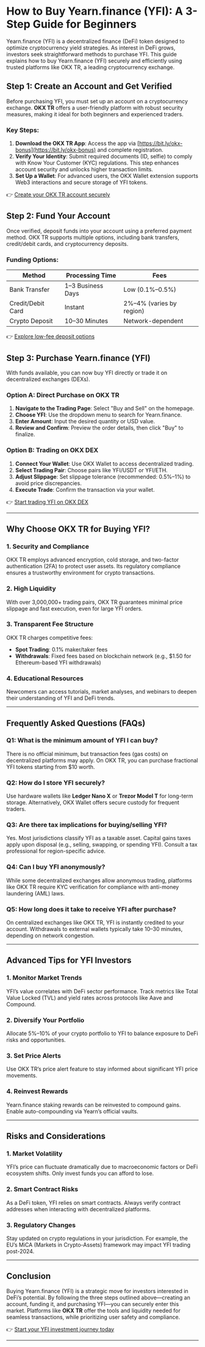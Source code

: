 # How to Buy Yearn.finance (YFI): A 3-Step Guide for Beginners  

Yearn.finance (YFI) is a decentralized finance (DeFi) token designed to optimize cryptocurrency yield strategies. As interest in DeFi grows, investors seek straightforward methods to purchase YFI. This guide explains how to buy Yearn.finance (YFI) securely and efficiently using trusted platforms like OKX TR, a leading cryptocurrency exchange.  

## Step 1: Create an Account and Get Verified  

Before purchasing YFI, you must set up an account on a cryptocurrency exchange. **OKX TR** offers a user-friendly platform with robust security measures, making it ideal for both beginners and experienced traders.  

### Key Steps:  
1. **Download the OKX TR App**: Access the app via [https://bit.ly/okx-bonus](https://bit.ly/okx-bonus) and complete registration.  
2. **Verify Your Identity**: Submit required documents (ID, selfie) to comply with Know Your Customer (KYC) regulations. This step enhances account security and unlocks higher transaction limits.  
3. **Set Up a Wallet**: For advanced users, the OKX Wallet extension supports Web3 interactions and secure storage of YFI tokens.  

👉 [Create your OKX TR account securely](https://bit.ly/okx-bonus)  

## Step 2: Fund Your Account  

Once verified, deposit funds into your account using a preferred payment method. OKX TR supports multiple options, including bank transfers, credit/debit cards, and cryptocurrency deposits.  

### Funding Options:  
| **Method**         | **Processing Time** | **Fees**              |  
|---------------------|---------------------|-----------------------|  
| Bank Transfer       | 1–3 Business Days   | Low (0.1%–0.5%)       |  
| Credit/Debit Card   | Instant             | 2%–4% (varies by region)|  
| Crypto Deposit      | 10–30 Minutes       | Network-dependent     |  

👉 [Explore low-fee deposit options](https://bit.ly/okx-bonus)  

## Step 3: Purchase Yearn.finance (YFI)  

With funds available, you can now buy YFI directly or trade it on decentralized exchanges (DEXs).  

### Option A: Direct Purchase on OKX TR  
1. **Navigate to the Trading Page**: Select "Buy and Sell" on the homepage.  
2. **Choose YFI**: Use the dropdown menu to search for Yearn.finance.  
3. **Enter Amount**: Input the desired quantity or USD value.  
4. **Review and Confirm**: Preview the order details, then click "Buy" to finalize.  

### Option B: Trading on OKX DEX  
1. **Connect Your Wallet**: Use OKX Wallet to access decentralized trading.  
2. **Select Trading Pair**: Choose pairs like YFI/USDT or YFI/ETH.  
3. **Adjust Slippage**: Set slippage tolerance (recommended: 0.5%–1%) to avoid price discrepancies.  
4. **Execute Trade**: Confirm the transaction via your wallet.  

👉 [Start trading YFI on OKX DEX](https://bit.ly/okx-bonus)  

---

## Why Choose OKX TR for Buying YFI?  

### 1. **Security and Compliance**  
OKX TR employs advanced encryption, cold storage, and two-factor authentication (2FA) to protect user assets. Its regulatory compliance ensures a trustworthy environment for crypto transactions.  

### 2. **High Liquidity**  
With over 3,000,000+ trading pairs, OKX TR guarantees minimal price slippage and fast execution, even for large YFI orders.  

### 3. **Transparent Fee Structure**  
OKX TR charges competitive fees:  
- **Spot Trading**: 0.1% maker/taker fees  
- **Withdrawals**: Fixed fees based on blockchain network (e.g., $1.50 for Ethereum-based YFI withdrawals)  

### 4. **Educational Resources**  
Newcomers can access tutorials, market analyses, and webinars to deepen their understanding of YFI and DeFi trends.  

---

## Frequently Asked Questions (FAQs)  

### **Q1: What is the minimum amount of YFI I can buy?**  
There is no official minimum, but transaction fees (gas costs) on decentralized platforms may apply. On OKX TR, you can purchase fractional YFI tokens starting from $10 worth.  

### **Q2: How do I store YFI securely?**  
Use hardware wallets like **Ledger Nano X** or **Trezor Model T** for long-term storage. Alternatively, OKX Wallet offers secure custody for frequent traders.  

### **Q3: Are there tax implications for buying/selling YFI?**  
Yes. Most jurisdictions classify YFI as a taxable asset. Capital gains taxes apply upon disposal (e.g., selling, swapping, or spending YFI). Consult a tax professional for region-specific advice.  

### **Q4: Can I buy YFI anonymously?**  
While some decentralized exchanges allow anonymous trading, platforms like OKX TR require KYC verification for compliance with anti-money laundering (AML) laws.  

### **Q5: How long does it take to receive YFI after purchase?**  
On centralized exchanges like OKX TR, YFI is instantly credited to your account. Withdrawals to external wallets typically take 10–30 minutes, depending on network congestion.  

---

## Advanced Tips for YFI Investors  

### 1. **Monitor Market Trends**  
YFI’s value correlates with DeFi sector performance. Track metrics like Total Value Locked (TVL) and yield rates across protocols like Aave and Compound.  

### 2. **Diversify Your Portfolio**  
Allocate 5%–10% of your crypto portfolio to YFI to balance exposure to DeFi risks and opportunities.  

### 3. **Set Price Alerts**  
Use OKX TR’s price alert feature to stay informed about significant YFI price movements.  

### 4. **Reinvest Rewards**  
Yearn.finance staking rewards can be reinvested to compound gains. Enable auto-compounding via Yearn’s official vaults.  

---

## Risks and Considerations  

### 1. **Market Volatility**  
YFI’s price can fluctuate dramatically due to macroeconomic factors or DeFi ecosystem shifts. Only invest funds you can afford to lose.  

### 2. **Smart Contract Risks**  
As a DeFi token, YFI relies on smart contracts. Always verify contract addresses when interacting with decentralized platforms.  

### 3. **Regulatory Changes**  
Stay updated on crypto regulations in your jurisdiction. For example, the EU’s MiCA (Markets in Crypto-Assets) framework may impact YFI trading post-2024.  

---

## Conclusion  

Buying Yearn.finance (YFI) is a strategic move for investors interested in DeFi’s potential. By following the three steps outlined above—creating an account, funding it, and purchasing YFI—you can securely enter this market. Platforms like **OKX TR** offer the tools and liquidity needed for seamless transactions, while prioritizing user safety and compliance.  

👉 [Start your YFI investment journey today](https://bit.ly/okx-bonus)  

--- 
